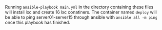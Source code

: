Running `ansible-playbook main.yml` in the directory containing these files will 
install lxc and create 16 lxc conatiners. The container named `deploy` will be 
able to ping server01-server15 through ansible with `ansible all -m ping` once 
this playbook has finished.